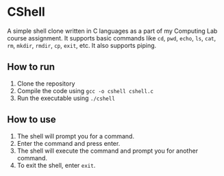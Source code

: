 # CShell

A simple shell clone written in C languages as a part of my Computing Lab course assignment. It supports basic commands like `cd`, `pwd`, `echo`, `ls`, `cat`, `rm`, `mkdir`, `rmdir`, `cp`, `exit`, etc. It also supports piping.

## How to run

1. Clone the repository
2. Compile the code using `gcc -o cshell cshell.c`
3. Run the executable using `./cshell`

## How to use

1. The shell will prompt you for a command.
2. Enter the command and press enter.
3. The shell will execute the command and prompt you for another command.
4. To exit the shell, enter `exit`.

